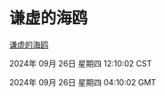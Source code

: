 # 谦虚的海鸥
[谦虚的海鸥](http://219.139.198.207:56308/qxdho/course/base/hotlink/index.php)

2024年 09月 26日 星期四 12:10:02 CST

2024年 09月 26日 星期四 04:10:02 GMT
